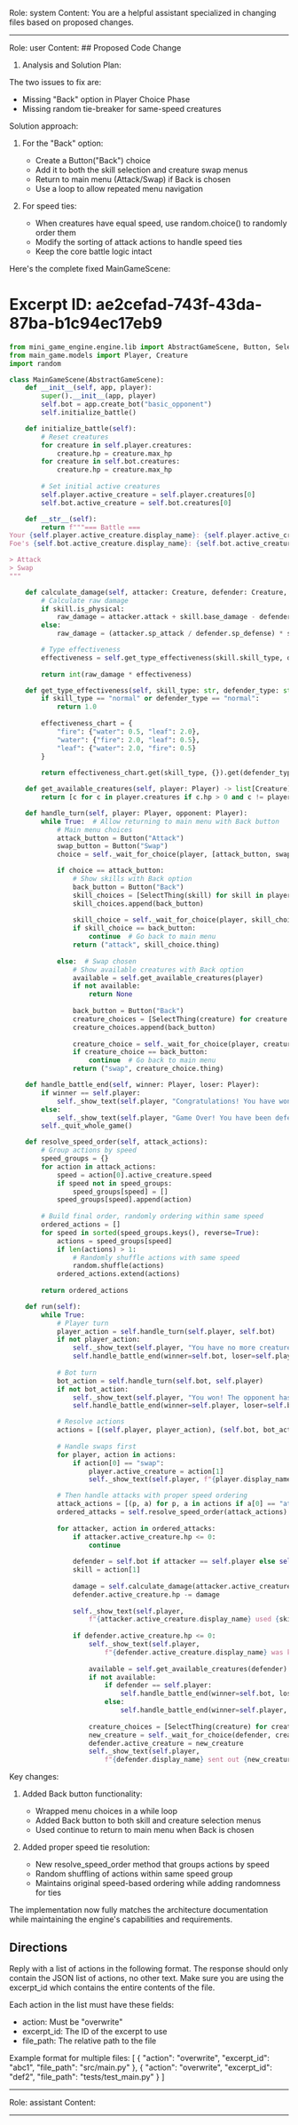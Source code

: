 Role: system
Content: You are a helpful assistant specialized in changing files based on proposed changes.
__________________
Role: user
Content: ## Proposed Code Change
1. Analysis and Solution Plan:

The two issues to fix are:
- Missing "Back" option in Player Choice Phase
- Missing random tie-breaker for same-speed creatures

Solution approach:
1. For the "Back" option:
   - Create a Button("Back") choice
   - Add it to both the skill selection and creature swap menus
   - Return to main menu (Attack/Swap) if Back is chosen
   - Use a loop to allow repeated menu navigation

2. For speed ties:
   - When creatures have equal speed, use random.choice() to randomly order them
   - Modify the sorting of attack actions to handle speed ties
   - Keep the core battle logic intact

Here's the complete fixed MainGameScene:

# Excerpt ID: ae2cefad-743f-43da-87ba-b1c94ec17eb9
```python main_game/scenes/main_game_scene.py
from mini_game_engine.engine.lib import AbstractGameScene, Button, SelectThing
from main_game.models import Player, Creature
import random

class MainGameScene(AbstractGameScene):
    def __init__(self, app, player):
        super().__init__(app, player)
        self.bot = app.create_bot("basic_opponent")
        self.initialize_battle()

    def initialize_battle(self):
        # Reset creatures
        for creature in self.player.creatures:
            creature.hp = creature.max_hp
        for creature in self.bot.creatures:
            creature.hp = creature.max_hp
            
        # Set initial active creatures
        self.player.active_creature = self.player.creatures[0]
        self.bot.active_creature = self.bot.creatures[0]

    def __str__(self):
        return f"""=== Battle ===
Your {self.player.active_creature.display_name}: {self.player.active_creature.hp}/{self.player.active_creature.max_hp} HP
Foe's {self.bot.active_creature.display_name}: {self.bot.active_creature.hp}/{self.bot.active_creature.max_hp} HP

> Attack
> Swap
"""

    def calculate_damage(self, attacker: Creature, defender: Creature, skill):
        # Calculate raw damage
        if skill.is_physical:
            raw_damage = attacker.attack + skill.base_damage - defender.defense
        else:
            raw_damage = (attacker.sp_attack / defender.sp_defense) * skill.base_damage

        # Type effectiveness
        effectiveness = self.get_type_effectiveness(skill.skill_type, defender.creature_type)
        
        return int(raw_damage * effectiveness)

    def get_type_effectiveness(self, skill_type: str, defender_type: str) -> float:
        if skill_type == "normal" or defender_type == "normal":
            return 1.0
            
        effectiveness_chart = {
            "fire": {"water": 0.5, "leaf": 2.0},
            "water": {"fire": 2.0, "leaf": 0.5},
            "leaf": {"water": 2.0, "fire": 0.5}
        }
        
        return effectiveness_chart.get(skill_type, {}).get(defender_type, 1.0)

    def get_available_creatures(self, player: Player) -> list[Creature]:
        return [c for c in player.creatures if c.hp > 0 and c != player.active_creature]

    def handle_turn(self, player: Player, opponent: Player):
        while True:  # Allow returning to main menu with Back button
            # Main menu choices
            attack_button = Button("Attack")
            swap_button = Button("Swap")
            choice = self._wait_for_choice(player, [attack_button, swap_button])

            if choice == attack_button:
                # Show skills with Back option
                back_button = Button("Back")
                skill_choices = [SelectThing(skill) for skill in player.active_creature.skills]
                skill_choices.append(back_button)
                
                skill_choice = self._wait_for_choice(player, skill_choices)
                if skill_choice == back_button:
                    continue  # Go back to main menu
                return ("attack", skill_choice.thing)
                
            else:  # Swap chosen
                # Show available creatures with Back option
                available = self.get_available_creatures(player)
                if not available:
                    return None
                    
                back_button = Button("Back")
                creature_choices = [SelectThing(creature) for creature in available]
                creature_choices.append(back_button)
                
                creature_choice = self._wait_for_choice(player, creature_choices)
                if creature_choice == back_button:
                    continue  # Go back to main menu
                return ("swap", creature_choice.thing)

    def handle_battle_end(self, winner: Player, loser: Player):
        if winner == self.player:
            self._show_text(self.player, "Congratulations! You have won the battle!")
        else:
            self._show_text(self.player, "Game Over! You have been defeated!")
        self._quit_whole_game()

    def resolve_speed_order(self, attack_actions):
        # Group actions by speed
        speed_groups = {}
        for action in attack_actions:
            speed = action[0].active_creature.speed
            if speed not in speed_groups:
                speed_groups[speed] = []
            speed_groups[speed].append(action)
        
        # Build final order, randomly ordering within same speed
        ordered_actions = []
        for speed in sorted(speed_groups.keys(), reverse=True):
            actions = speed_groups[speed]
            if len(actions) > 1:
                # Randomly shuffle actions with same speed
                random.shuffle(actions)
            ordered_actions.extend(actions)
            
        return ordered_actions

    def run(self):
        while True:
            # Player turn
            player_action = self.handle_turn(self.player, self.bot)
            if not player_action:
                self._show_text(self.player, "You have no more creatures!")
                self.handle_battle_end(winner=self.bot, loser=self.player)
                
            # Bot turn
            bot_action = self.handle_turn(self.bot, self.player)
            if not bot_action:
                self._show_text(self.player, "You won! The opponent has no more creatures!")
                self.handle_battle_end(winner=self.player, loser=self.bot)

            # Resolve actions
            actions = [(self.player, player_action), (self.bot, bot_action)]
            
            # Handle swaps first
            for player, action in actions:
                if action[0] == "swap":
                    player.active_creature = action[1]
                    self._show_text(self.player, f"{player.display_name} swapped to {action[1].display_name}!")

            # Then handle attacks with proper speed ordering
            attack_actions = [(p, a) for p, a in actions if a[0] == "attack"]
            ordered_attacks = self.resolve_speed_order(attack_actions)
            
            for attacker, action in ordered_attacks:
                if attacker.active_creature.hp <= 0:
                    continue
                    
                defender = self.bot if attacker == self.player else self.player
                skill = action[1]
                
                damage = self.calculate_damage(attacker.active_creature, defender.active_creature, skill)
                defender.active_creature.hp -= damage
                
                self._show_text(self.player, 
                    f"{attacker.active_creature.display_name} used {skill.display_name} for {damage} damage!")
                
                if defender.active_creature.hp <= 0:
                    self._show_text(self.player, 
                        f"{defender.active_creature.display_name} was knocked out!")
                    
                    available = self.get_available_creatures(defender)
                    if not available:
                        if defender == self.player:
                            self.handle_battle_end(winner=self.bot, loser=self.player)
                        else:
                            self.handle_battle_end(winner=self.player, loser=self.bot)
                    
                    creature_choices = [SelectThing(creature) for creature in available]
                    new_creature = self._wait_for_choice(defender, creature_choices).thing
                    defender.active_creature = new_creature
                    self._show_text(self.player,
                        f"{defender.display_name} sent out {new_creature.display_name}!")
```

Key changes:
1. Added Back button functionality:
   - Wrapped menu choices in a while loop
   - Added Back button to both skill and creature selection menus
   - Used continue to return to main menu when Back is chosen

2. Added proper speed tie resolution:
   - New resolve_speed_order method that groups actions by speed
   - Random shuffling of actions within same speed group
   - Maintains original speed-based ordering while adding randomness for ties

The implementation now fully matches the architecture documentation while maintaining the engine's capabilities and requirements.

## Directions
Reply with a list of actions in the following format. The response should only contain the JSON list of actions, no other text.
Make sure you are using the excerpt_id which contains the entire contents of the file.

Each action in the list must have these fields:
- action: Must be "overwrite"
- excerpt_id: The ID of the excerpt to use
- file_path: The relative path to the file

Example format for multiple files:
[
    {
        "action": "overwrite",
        "excerpt_id": "abc1",
        "file_path": "src/main.py"
    },
    {
        "action": "overwrite",
        "excerpt_id": "def2",
        "file_path": "tests/test_main.py"
    }
]
__________________
Role: assistant
Content: 
__________________
